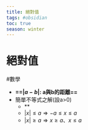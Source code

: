 ```yaml
---
title: 絕對值
tags: #obsidian 
toc: true
season: winter
---
```

# 絕對值
#數學
- **==$|a-b|$: a與b的距離==**
- 簡單不等式之解(設a>0)
	- **
	- $|x|\leq a \Rightarrow -a\leq x\leq a$
	- $|x|\geq a \Rightarrow x\geq a、x\leq a$
